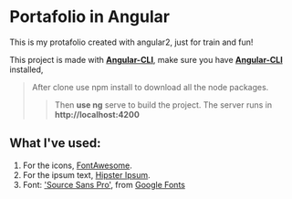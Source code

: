 # Portafolio in Angular

This is my protafolio created with angular2, just for train and fun!

This project is made with [**Angular-CLI**](https://cli.angular.io/), make sure you have [**Angular-CLI**](https://cli.angular.io/) installed,
> After clone use npm install to download all the node packages.
>> Then **use ng** serve to build the project. 
>> The server runs in **http://localhost:4200**

## What I've used:

1. For the icons, [FontAwesome](http://fontawesome.io/).
2. For the ipsum text, [Hipster Ipsum](https://hipsum.co/).
3. Font: ['Source Sans Pro'](https://fonts.googleapis.com/css?family=Source+Sans+Pro), from [Google Fonts](https://fonts.google.com/)